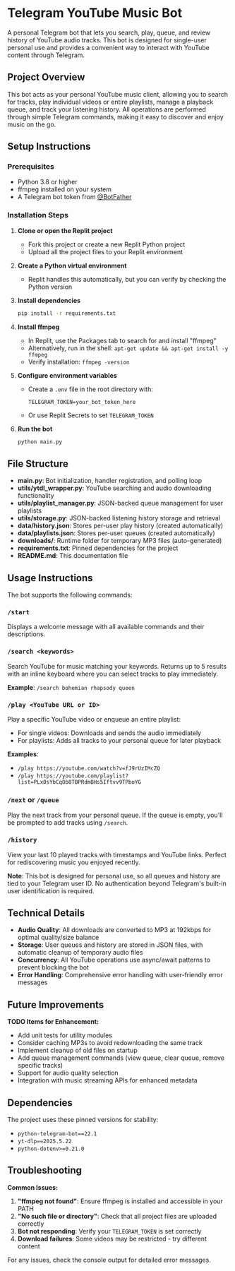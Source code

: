 # Telegram YouTube Music Bot

A personal Telegram bot that lets you search, play, queue, and review history of YouTube audio tracks. This bot is designed for single-user personal use and provides a convenient way to interact with YouTube content through Telegram.

## Project Overview

This bot acts as your personal YouTube music client, allowing you to search for tracks, play individual videos or entire playlists, manage a playback queue, and track your listening history. All operations are performed through simple Telegram commands, making it easy to discover and enjoy music on the go.

## Setup Instructions

### Prerequisites
- Python 3.8 or higher
- ffmpeg installed on your system
- A Telegram bot token from [@BotFather](https://t.me/botfather)

### Installation Steps

1. **Clone or open the Replit project**
   - Fork this project or create a new Replit Python project
   - Upload all the project files to your Replit environment

2. **Create a Python virtual environment** 
   - Replit handles this automatically, but you can verify by checking the Python version

3. **Install dependencies**
   ```bash
   pip install -r requirements.txt
   ```

4. **Install ffmpeg**
   - In Replit, use the Packages tab to search for and install "ffmpeg"
   - Alternatively, run in the shell: `apt-get update && apt-get install -y ffmpeg`
   - Verify installation: `ffmpeg -version`

5. **Configure environment variables**
   - Create a `.env` file in the root directory with:
     ```
     TELEGRAM_TOKEN=your_bot_token_here
     ```
   - Or use Replit Secrets to set `TELEGRAM_TOKEN`

6. **Run the bot**
   ```bash
   python main.py
   ```

## File Structure

- **main.py**: Bot initialization, handler registration, and polling loop
- **utils/ytdl_wrapper.py**: YouTube searching and audio downloading functionality
- **utils/playlist_manager.py**: JSON-backed queue management for user playlists
- **utils/storage.py**: JSON-backed listening history storage and retrieval
- **data/history.json**: Stores per-user play history (created automatically)
- **data/playlists.json**: Stores per-user queues (created automatically)
- **downloads/**: Runtime folder for temporary MP3 files (auto-generated)
- **requirements.txt**: Pinned dependencies for the project
- **README.md**: This documentation file

## Usage Instructions

The bot supports the following commands:

### `/start`
Displays a welcome message with all available commands and their descriptions.

### `/search <keywords>`
Search YouTube for music matching your keywords. Returns up to 5 results with an inline keyboard where you can select tracks to play immediately.

**Example**: `/search bohemian rhapsody queen`

### `/play <YouTube URL or ID>`
Play a specific YouTube video or enqueue an entire playlist:
- For single videos: Downloads and sends the audio immediately
- For playlists: Adds all tracks to your personal queue for later playback

**Examples**: 
- `/play https://youtube.com/watch?v=fJ9rUzIMcZQ`
- `/play https://youtube.com/playlist?list=PLx0sYbCqOb8TBPRdmBHs5Iftvv9TPboYG`

### `/next` or `/queue`
Play the next track from your personal queue. If the queue is empty, you'll be prompted to add tracks using `/search`.

### `/history`
View your last 10 played tracks with timestamps and YouTube links. Perfect for rediscovering music you enjoyed recently.

**Note**: This bot is designed for personal use, so all queues and history are tied to your Telegram user ID. No authentication beyond Telegram's built-in user identification is required.

## Technical Details

- **Audio Quality**: All downloads are converted to MP3 at 192kbps for optimal quality/size balance
- **Storage**: User queues and history are stored in JSON files, with automatic cleanup of temporary audio files
- **Concurrency**: All YouTube operations use async/await patterns to prevent blocking the bot
- **Error Handling**: Comprehensive error handling with user-friendly error messages

## Future Improvements

**TODO Items for Enhancement:**
- Add unit tests for utility modules
- Consider caching MP3s to avoid redownloading the same track
- Implement cleanup of old files on startup
- Add queue management commands (view queue, clear queue, remove specific tracks)
- Support for audio quality selection
- Integration with music streaming APIs for enhanced metadata

## Dependencies

The project uses these pinned versions for stability:
- `python-telegram-bot==22.1`
- `yt-dlp==2025.5.22` 
- `python-dotenv>=0.21.0`

## Troubleshooting

**Common Issues:**
1. **"ffmpeg not found"**: Ensure ffmpeg is installed and accessible in your PATH
2. **"No such file or directory"**: Check that all project files are uploaded correctly
3. **Bot not responding**: Verify your `TELEGRAM_TOKEN` is set correctly
4. **Download failures**: Some videos may be restricted - try different content

For any issues, check the console output for detailed error messages.
